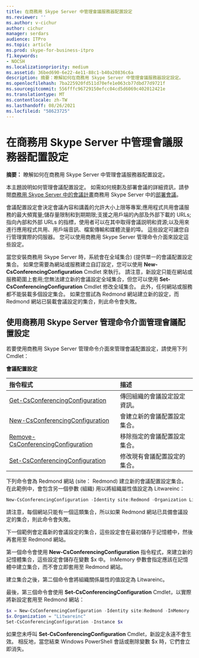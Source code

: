 ```yaml
---
title: 在商務用 Skype Server 中管理會議服務器配置設定
ms.reviewer: ''
ms.author: v-cichur
author: cichur
manager: serdars
audience: ITPro
ms.topic: article
ms.prod: skype-for-business-itpro
f1.keywords:
- NOCSH
ms.localizationpriority: medium
ms.assetid: 36bed690-6e22-4e11-88c1-b40a20836c6a
description: 摘要：瞭解如何在商務用 Skype Server 中管理會議服務器設定設定。
ms.openlocfilehash: 7ba225920fd511d70efe1e063cb77dbd77d9721f
ms.sourcegitcommit: 556fffc96729150efcc04cd5d6069c402012421e
ms.translationtype: MT
ms.contentlocale: zh-TW
ms.lasthandoff: 08/26/2021
ms.locfileid: "58623725"
---
```

# <a name="manage-conferencing-server-configuration-settings-in-skype-for-business-server"></a>在商務用 Skype Server 中管理會議服務器配置設定
 
**摘要：** 瞭解如何在商務用 Skype Server 中管理會議服務器配置設定。
  
本主題說明如何管理會議配置設定。 如需如何規劃及部署會議的詳細資訊，請參閱[商務用 Skype Server 中的會議計畫](../../plan-your-deployment/conferencing/conferencing.md)商務用 Skype Server 中的[部署會議](../../deploy/deploy-conferencing/deploy-conferencing.md)。
  
會議配置設定會決定會議內容和講義的允許大小上限等專案;應用程式共用會議服務的最大頻寬量;儲存量限制和到期期限;支援之用戶端的內部及外部下載的 URLs;指向內部和外部 URLs 的指標，使用者可以在其中取得會議説明和資源;以及用來進行應用程式共用、用戶端音訊、檔案傳輸和媒體流量的埠。 這些設定可讓您自行管理實際的伺服器。 您可以使用商務用 Skype Server 管理命令介面來設定這些設定。
  
當您安裝商務用 Skype Server 時，系統會在全域集合)  (提供單一的會議配置設定集合。 如果您需要為網站或服務建立自訂設定，您可以使用 **New-CsConferencingConfiguration** Cmdlet 來執行。 請注意，新設定只能在網站或服務範圍上套用;您無法建立新的會議設定全域集合，但您可以使用 **Set-CsConferencingConfiguration** Cmdlet 修改全域集合。 此外，任何網站或服務都不能裝載多個設定集合。 如果您嘗試為 Redmond 網站建立新的設定，而 Redmond 網站已裝載會議設定的集合，則此命令會失敗。
  
## <a name="manage-conferencing-configuration-settings-by-using-skype-for-business-server-management-shell"></a>使用商務用 Skype Server 管理命令介面管理會議配置設定

若要使用商務用 Skype Server 管理命令介面來管理會議配置設定，請使用下列 Cmdlet：
  
**會議配置設定**

|**指令程式**|**描述**|
|:-----|:-----|
|[Get-CsConferencingConfiguration](/powershell/module/skype/get-csconferencingconfiguration?view=skype-ps) <br/> |傳回組織的會議設定設定資訊。  <br/> |
|[New-CsConferencingConfiguration](/powershell/module/skype/new-csconferencingconfiguration?view=skype-ps) <br/> |會建立新的會議配置設定集合。  <br/> |
|[Remove-CsConferencingConfiguration](/powershell/module/skype/remove-csconferencingconfiguration?view=skype-ps) <br/> |移除指定的會議配置設定集合。  <br/> |
|[Set-CsConferencingConfiguration](/powershell/module/skype/set-csconferencingconfiguration?view=skype-ps) <br/> |修改現有會議配置設定的集合。  <br/> |
   
下列命令會為 Redmond 網站 (site： Redmond) 建立新的會議配置設定集合。 在此範例中，會包含另一個參數 (組織) 用以將組織屬性值設定為 Litwareinc： 
  
```PowerShell
New-CsConferencingConfiguration -Identity site:Redmond -Organization Litwareinc
```

請注意，每個網站只能有一個這類集合，所以如果 Redmond 網站已具備會議設定的集合，則此命令會失敗。 
  
下一個範例會定義新的會議設定的集合，這些設定會在最初儲存于記憶體中，然後再套用至 Redmond 網站。 
  
第一個命令會使用 **New-CsConferencingConfiguration** 指令程式，來建立新的記憶體集合，這些設定會儲存在變數 $x 中。 InMemory 參數會指定應該在記憶體中建立集合，而不會立即套用至 Redmond 網站。
  
建立集合之後，第二個命令會將組織關係屬性的值設定為 Litwareinc。 
  
最後，第三個命令會使用 **Set-CsConferencingConfiguration** Cmdlet，以實際將新設定套用至 Redmond 網站：
  
```PowerShell
$x = New-CsConferencingConfiguration -Identity site:Redmond -InMemory
$x.Organization = "Litwareinc"
Set-CsConferencingConfiguration -Instance $x
```

如果您未呼叫 **Set-CsConferencingConfiguration** Cmdlet，新設定永遠不會生效。 相反地，當您結束 Windows PowerShell 會話或刪除變數 $x 時，它們會立即消失。
